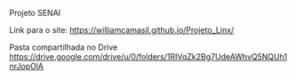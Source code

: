 Projeto SENAI

Link para o site:
https://williamcamasil.github.io/Projeto_Linx/

Pasta compartilhada no Drive
https://drive.google.com/drive/u/0/folders/1RIVqZk2Bg7UdeAWhvQ5NQUh1nrJopOlA